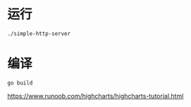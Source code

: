 # 运行

```
./simple-http-server
```

# 编译

```
go build
```

https://www.runoob.com/highcharts/highcharts-tutorial.html
